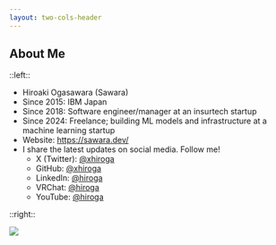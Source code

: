 ```yaml
---
layout: two-cols-header
---
```


## About Me

<p/>

::left::

- Hiroaki Ogasawara (Sawara)
- Since 2015: IBM Japan
- Since 2018: Software engineer/manager at an insurtech startup
- Since 2024: Freelance; building ML models and infrastructure at a machine learning startup
- Website: https://sawara.dev/
- I share the latest updates on social media. Follow me!
  - X (Twitter): [@xhiroga](https://twitter.com/xhiroga)
  - GitHub: [@xhiroga](https://github.com/xhiroga)
  - LinkedIn: [@hiroga](https://www.linkedin.com/in/hiroga/)
  - VRChat: [@hiroga](https://vrchat.com/home/user/usr_93f1c18c-e954-4d52-a8f0-4aba37fa6c7c)
  - YouTube: [@hiroga](https://www.youtube.com/@hiroga)

::right::

<img class="place-self-center" src="/hiroga.png">
